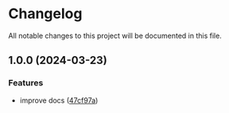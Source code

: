# Changelog

All notable changes to this project will be documented in this file.

## 1.0.0 (2024-03-23)


### Features

* improve docs ([47cf97a](https://github.com/brunoxd13/terraform-aws-module/commit/47cf97a69343b41057bb78ac945f458230a584bf))
